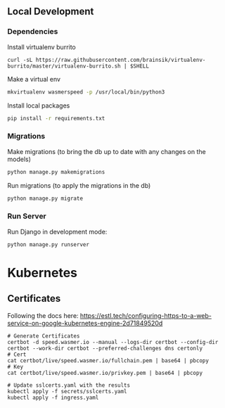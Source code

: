 ## Local Development

### Dependencies

Install virtualenv burrito

```
curl -sL https://raw.githubusercontent.com/brainsik/virtualenv-burrito/master/virtualenv-burrito.sh | $SHELL
```

Make a virtual env

```bash
mkvirtualenv wasmerspeed -p /usr/local/bin/python3
```

Install local packages

```bash
pip install -r requirements.txt
```

### Migrations

Make migrations (to bring the db up to date with any changes on the models)

```bash
python manage.py makemigrations
```

Run migrations (to apply the migrations in the db)

```bash
python manage.py migrate
```

### Run Server

Run Django in development mode:

```bash
python manage.py runserver
```


# Kubernetes


## Certificates

Following the docs here: https://estl.tech/configuring-https-to-a-web-service-on-google-kubernetes-engine-2d71849520d


```
# Generate Certificates
certbot -d speed.wasmer.io --manual --logs-dir certbot --config-dir certbot --work-dir certbot --preferred-challenges dns certonly
# Cert
cat certbot/live/speed.wasmer.io/fullchain.pem | base64 | pbcopy
# Key
cat certbot/live/speed.wasmer.io/privkey.pem | base64 | pbcopy

# Update sslcerts.yaml with the results
kubectl apply -f secrets/sslcerts.yaml
kubectl apply -f ingress.yaml
```
